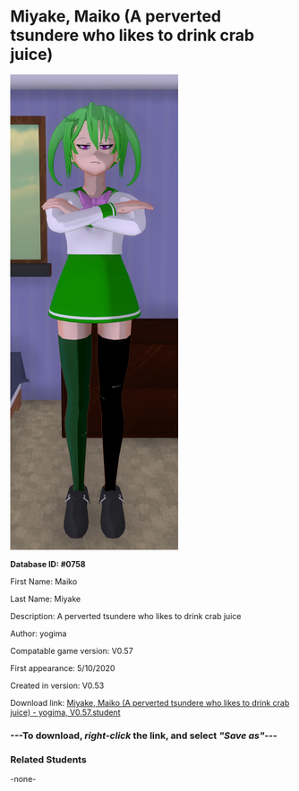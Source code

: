# Miyake, Maiko (A perverted tsundere who likes to drink crab juice)

<img src="../../Files/Images/Miyake, Maiko (A perverted tsundere who likes to drink crab juice).png" title="Miyake, Maiko (A perverted tsundere who likes to drink crab juice) - yogima, V0.57">

**Database ID: #0758**

First Name: Maiko

Last Name: Miyake

Description: A perverted tsundere who likes to drink crab juice

Author: yogima

Compatable game version: V0.57

First appearance: 5/10/2020

Created in version: V0.53

Download link: <a href="https://raw.githubusercontent.com/Arbiter1223/Daigaku-Gurashi-Custom-Students/master/Files/Student%20Files/Miyake%2C%20Maiko%20(A%20perverted%20tsundere%20who%20likes%20to%20drink%20crab%20juice)%20-%20yogima%2C%20V0.57.student">Miyake, Maiko (A perverted tsundere who likes to drink crab juice) - yogima, V0.57.student</a>

### ---**To download, _right-click_ the link, and select _"Save as"_**---

### Related Students

-none-
